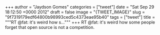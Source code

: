 
+++
author = "Jaydson Gomes"
categories = ["tweet"]
date = "Sat Sep 29 18:12:50 +0000 2012"
draft = false
image = "{TWEET_IMAGE}"
slug = "9f7319179edf64800b98993ced5c4373eae95b40"
tags = ["tweet"]
title = """RT @fat: it's weird how s..."""
+++
RT @fat: it's weird how some people forget that open source is not a competition.

